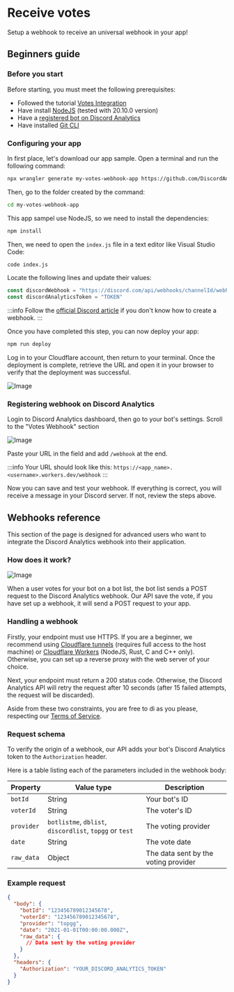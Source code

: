 # Receive votes

Setup a webhook to receive an universal webhook in your app!

## Beginners guide

### Before you start

Before starting, you must meet the following prerequisites:

* Followed the tutorial [Votes Integration](/docs/main/get-started/votes-integration)
* Have install [NodeJS](https://nodejs.org/en/download/) (tested with 20.10.0 version)
* Have a [registered bot on Discord Analytics](/docs/main/get-started/bot-registration)
* Have installed [Git CLI](https://git-scm.com/downloads)

### Configuring your app

In first place, let's download our app sample. Open a terminal and run the following command:

```bash
npx wrangler generate my-votes-webhook-app https://github.com/DiscordAnalytics/votes-webhook-example
```

Then, go to the folder created by the command:

```bash
cd my-votes-webhook-app
```

This app sampel use NodeJS, so we need to install the dependencies:

```bash
npm install
```

Then, we need to open the `index.js` file in a text editor like Visual Studio Code:

```bash
code index.js
```

Locate the following lines and update their values:

```javascript
const discordWebhook = "https://discord.com/api/webhooks/channelId/webhookToken"
const discordAnalyticsToken = "TOKEN"
```

:::info
Follow the [official Discord article](https://support.discord.com/hc/en-us/articles/228383668-Intro-to-Webhooks) if you don't know how to create a webhook.
:::

Once you have completed this step, you can now deploy your app:

```bash
npm run deploy
```

Log in to your Cloudflare account, then return to your terminal. Once the deployment is complete, retrieve the URL and open it in your browser to verify that the deployment was successful.

![Image](https://i.imgur.com/rVdqs31.png)

### Registering webhook on Discord Analytics

Login to Discord Analytics dashboard, then go to your bot's settings. Scroll to the "Votes Webhook" section

![Image](https://i.imgur.com/aP96t7G.png)

Paste your URL in the field and add `/webhook` at the end.

:::info
Your URL should look like this: `https://<app_name>.<username>.workers.dev/webhook`
:::

Now you can save and test your webhook. If everything is correct, you will receive a message in your Discord server. If not, review the steps above.

## Webhooks reference

This section of the page is designed for advanced users who want to integrate the Discord Analytics webhook into their application.

### How does it work?

![Image](https://i.imgur.com/2YDKEAI.png)

When a user votes for your bot on a bot list, the bot list sends a POST request to the Discord Analytics webhook. Our API save the vote, if you have set up a webhook, it will send a POST request to your app.

### Handling a webhook

Firstly, your endpoint must use HTTPS. If you are a beginner, we recommend using [Cloudflare tunnels](https://developers.cloudflare.com/cloudflare-one/connections/connect-networks/get-started/) (requires full access to the host machine) or [Cloudflare Workers](https://workers.cloudflare.com) (NodeJS, Rust, C and C++ only).
Otherwise, you can set up a reverse proxy with the web server of your choice.

Next, your endpoint must return a 200 status code. Otherwise, the Discord Analytics API will retry the request after 10 seconds (after 15 failed attempts, the request will be discarded).

Aside from these two constraints, you are free to di as you please, respecting our [Terms of Service](/docs/main/legals/terms-of-service).

### Request schema

To verify the origin of a webhook, our API adds your bot's Discord Analytics token to the `Authorization` header.

Here is a table listing each of the parameters included in the webhook body:

| Property   | Value type                                              | Description                          |
| ---------- | ------------------------------------------------------- | ------------------------------------ |
| `botId`    | String                                                  | Your bot's ID                        |
| `voterId`  | String                                                  | The voter's ID                       |
| `provider` | `botlistme`, `dblist`, `discordlist`, `topgg` or `test` | The voting provider                  |
| `date`     | String                                                  | The vote date                        |
| `raw_data` | Object                                                  | The data sent by the voting provider |

### Example request

```json
{
  "body": {
    "botId": "123456789012345678",
    "voterId": "123456789012345678",
    "provider": "topgg",
    "date": "2021-01-01T00:00:00.000Z",
    "raw_data": {
      // Data sent by the voting provider
    }
  },
  "headers": {
    "Authorization": "YOUR_DISCORD_ANALYTICS_TOKEN"
  }
}
